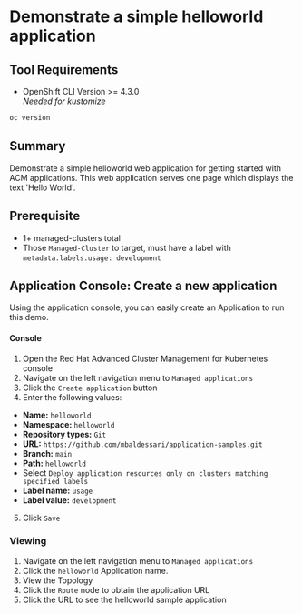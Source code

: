 # Demonstrate a simple helloworld application
## Tool Requirements
- OpenShift CLI Version >= 4.3.0<br>_Needed for kustomize_
```bash
oc version
```

## Summary
Demonstrate a simple helloworld web application for getting started with ACM applications. This web application serves one page which displays the text 'Hello World'.

## Prerequisite
- 1+ managed-clusters total
- Those `Managed-Cluster` to target, must have a label with `metadata.labels.usage: development`

## Application Console: Create a new application
Using the application console, you can easily create an Application to run this demo.

#### Console
1. Open the Red Hat Advanced Cluster Management for Kubernetes console
2. Navigate on the left navigation menu to `Managed applications`
3. Click the `Create application` button
4. Enter the following values:
  * **Name:** `helloworld`
  * **Namespace:** `helloworld`
  * **Repository types:** `Git`
  * **URL:** `https://github.com/mbaldessari/application-samples.git`
  * **Branch:** `main`
  * **Path:** `helloworld`
  * Select `Deploy application resources only on clusters matching specified labels`
  * **Label name:** `usage`
  * **Label value:** `development`
5. Click `Save`

### Viewing
1. Navigate on the left navigation menu to `Managed applications`
2. Click the `helloworld` Application name.
3. View the Topology
4. Click the `Route` node to obtain the application URL
5. Click the URL to see the helloworld sample application

